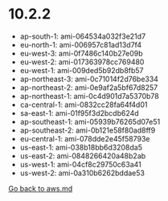 
 # 10.2.2
- ap-south-1: ami-064534a032f3e21d7
- eu-north-1: ami-006957c81ad13d7f4
- eu-west-3: ami-0f7486c140b27e09b
- eu-west-2: ami-017363978cc769480
- eu-west-1: ami-009ded5b92db8fb57
- ap-northeast-3: ami-0c71014f2d76be334
- ap-northeast-2: ami-0e9af2a5bf67d8257
- ap-northeast-1: ami-0c4d901d7a5370b78
- ca-central-1: ami-0832cc28fa64f4d01
- sa-east-1: ami-01f95f3d2bcdb624d
- ap-southeast-1: ami-05939b76265d07e51
- ap-southeast-2: ami-0b121e58f80ad8ff9
- eu-central-1: ami-078dde2e45f58793e
- us-east-1: ami-038b18bb6d3208da5
- us-east-2: ami-0848266420a48b2ab
- us-west-1: ami-04cf8c29750c63a41
- us-west-2: ami-0a310b6262bddae53

[Go back to aws.md](../../aws.md) 
